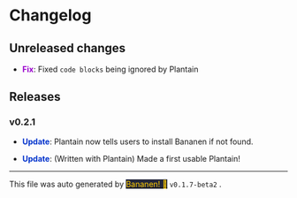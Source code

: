 
# Changelog


## Unreleased changes
            
-  **<span style="color: #9900cc">Fix</span>**: Fixed `code blocks` being ignored by Plantain


## Releases



### v0.2.1
-  **<span style="color: #0033cc">Update</span>**: Plantain now tells users to install Bananen if not found.
-  **<span style="color: #0033cc">Update</span>**: (Written with Plantain) Made a first usable Plantain!


<hr>
            
This file was auto generated by [<span style="background-color: #24273a; color: #ffcc00">Bananen! 🍌</span>](https://github.com/strawmelonjuice/bananen/) `v0.1.7-beta2`
.
